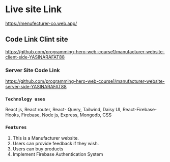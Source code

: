 # Live site Link 

https://menufecturer-co.web.app/

## Code Link Clint site

https://github.com/programming-hero-web-course1/manufacturer-website-client-side-YASINARAFAT88

### Server Site Code Link

 https://github.com/programming-hero-web-course1/manufacturer-website-server-side-YASINARAFAT88

### `Technology uses`

React js, React router, React- Query, Tailwind, Daisy UI, React-Firebase-Hooks, Firebase, Node js, Express, Mongodb, CSS

### `Features`

 1. This is a Manufacturer website.
 2. Users can provide feedback if they wish.
 3. Users can buy products
 4. Implement Firebase Authentication System
